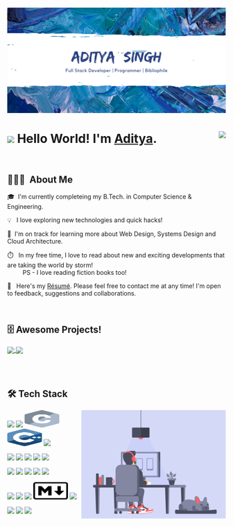![Cover](assets/cover.png)

 # <img src="https://raw.githubusercontent.com/MartinHeinz/MartinHeinz/master/wave.gif" width="30px"> Hello World! I'm [Aditya](https://adityasingh2509.github.io/). <img align="right" src="https://visitor-badge.laobi.icu/badge?page_id=adityasingh2509.adityasingh2509"/>


<br>

## 👨🏻‍💻 &nbsp;About Me

🎓 &nbsp;I'm currently completeing my B.Tech. in Computer Science & Engineering.

💡 &nbsp; I love exploring new technologies and quick hacks!

🌱 &nbsp;I'm on track for learning more about Web Design, Systems Design and Cloud Architecture.

⏱️ &nbsp; In my free time, I love to read about new and exciting developments that are taking the world by storm!
<br>&nbsp;&nbsp;&nbsp;&nbsp;&nbsp;&nbsp;&nbsp;&nbsp;&nbsp;PS - I love reading fiction books too!

📄 &nbsp; Here's my [Résumé](https://adityasingh2509.github.io/). Please feel free to contact me at any time! I'm open to feedback, suggestions and collaborations.

<br>


## 🗄️ Awesome Projects!

<a href="https://github.com/adityasingh2509/mr-funnyBot">
    <img align="center" src="https://github-readme-stats.vercel.app/api/pin/?username=adityasingh2509&repo=mr-funnyBot&theme=radical&show_icons=true" />
</a>

<a href="https://github.com/adityasingh2509/mini-projects">
    <img align="center" src="https://github-readme-stats.vercel.app/api/pin/?username=adityasingh2509&repo=mini-projects&theme=radical&show_icons=true" />
</a>

<br><br>

## 🛠  Tech Stack

<img alt="Night Coding" src="/assets/gif-asset.gif" align="right" height="250px"/>

<code><img height="40" src="https://www.vectorlogo.zone/logos/javascript/javascript-ar21.svg"></code>
<code><img height="40" src="https://www.vectorlogo.zone/logos/python/python-ar21.svg"></code>
<code><img height="40" width="80" src="./assets/c.svg"></code>
<code><img height="40" width="80" src="./assets/cpp.svg"></code>
<code><img height="40" src="https://www.vectorlogo.zone/logos/java/java-ar21.svg"></code>

<code><img height="40" src="https://www.vectorlogo.zone/logos/w3_html5/w3_html5-ar21.svg"></code>
<code><img height="40" src="https://www.vectorlogo.zone/logos/netlifyapp_watercss/netlifyapp_watercss-ar21.svg"></code>
<code><img height="40" src="https://www.vectorlogo.zone/logos/getbootstrap/getbootstrap-ar21.svg"></code>
<code><img height="40" src="https://www.vectorlogo.zone/logos/sass-lang/sass-lang-ar21.svg"></code>
<code><img height="40" src="https://www.vectorlogo.zone/logos/php/php-ar21.svg"></code>

<code><img height="40" src="https://www.vectorlogo.zone/logos/reactjs/reactjs-ar21.svg"></code>
<code><img height="40" src="https://www.vectorlogo.zone/logos/angular/angular-ar21.svg"></code>
<code><img height="40" src="https://www.vectorlogo.zone/logos/nodejs/nodejs-ar21.svg"></code>
<code><img height="40" src="https://www.vectorlogo.zone/logos/expressjs/expressjs-ar21.svg"></code>
<code><img height="40" src="https://www.vectorlogo.zone/logos/mongodb/mongodb-ar21.svg"></code>

<code><img height="40" src="https://www.vectorlogo.zone/logos/ionicframework/ionicframework-ar21.svg"></code>
<code><img height="40" src="https://www.vectorlogo.zone/logos/apache_cordova/apache_cordova-ar21.svg"></code>
<code><img height="40" src="https://www.vectorlogo.zone/logos/git-scm/git-scm-ar21.svg"></code>
<code><img height="40" width="80" src="./assets/markdown.svg"></code>
<code><img height="40" src="https://www.vectorlogo.zone/logos/json/json-ar21.svg"></code>

<code><img height="40" src="https://www.vectorlogo.zone/logos/visualstudio_code/visualstudio_code-ar21.svg"></code>
<code><img height="40" src="https://www.vectorlogo.zone/logos/github/github-ar21.svg"></code>
<code><img height="40" src="https://www.vectorlogo.zone/logos/jupyter/jupyter-ar21.svg"></code>

<!-- [![Aditya's GitHub stats](https://github-readme-stats.vercel.app/api?username=adityasingh2509&count_private=true)](https://github.com/adityasingh2509/github-readme-stats) -->

<!-- - 🔭 I’m currently working on ...
- 🌱 I’m currently learning ...
- 👯 I’m looking to collaborate on ...
- 🤔 I’m looking for help with ...
- 💬 Ask me about ...
- 📫 How to reach me: ...
- 😄 Pronouns: ...
- ⚡ Fun fact: ...
-->
